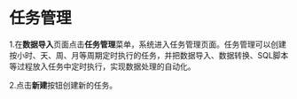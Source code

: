 # 任务管理

1.在**数据导入**页面点击**任务管理**菜单，系统进入任务管理页面。任务管理可以创建按小时、天、周、月等周期定时执行的任务，并把数据导入、数据转换、SQL脚本等过程放入任务中定时执行，实现数据处理的自动化。

2.点击**新建**按钮创建新的任务。